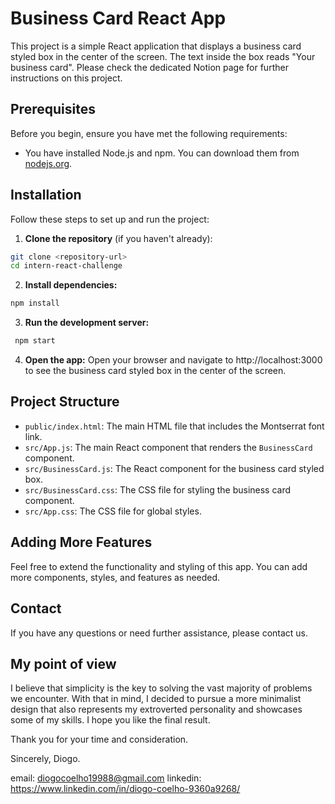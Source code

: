 # Business Card React App

This project is a simple React application that displays a business card styled box in the center of the screen. The text inside the box reads "Your business card".
Please check the dedicated Notion page for further instructions on this project.

## Prerequisites

Before you begin, ensure you have met the following requirements:
- You have installed Node.js and npm. You can download them from [nodejs.org](https://nodejs.org/).

## Installation

Follow these steps to set up and run the project:

1. **Clone the repository** (if you haven't already):
 ```bash
 git clone <repository-url>
 cd intern-react-challenge
 ```
2. **Install dependencies:** 
 ```bash
 npm install
```

3. **Run the development server:** 
```bash
 npm start
```

4. **Open the app:** 
Open your browser and navigate to http://localhost:3000 to see the business card styled box in the center of the screen.


## Project Structure

- `public/index.html`: The main HTML file that includes the Montserrat font link.
- `src/App.js`: The main React component that renders the `BusinessCard` component.
- `src/BusinessCard.js`: The React component for the business card styled box.
- `src/BusinessCard.css`: The CSS file for styling the business card component.
- `src/App.css`: The CSS file for global styles.

## Adding More Features

Feel free to extend the functionality and styling of this app. You can add more components, styles, and features as needed.

## Contact

If you have any questions or need further assistance, please contact us.

## My point of view

I believe that simplicity is the key to solving the vast majority of problems we encounter. With that in mind, I decided to pursue a more minimalist design that also represents my extroverted personality and showcases some of my skills. I hope you like the final result.

Thank you for your time and consideration.

Sincerely,
Diogo.

email: diogocoelho19988@gmail.com
linkedin: https://www.linkedin.com/in/diogo-coelho-9360a9268/

